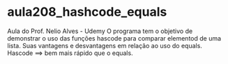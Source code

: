 # aula208_hashcode_equals
Aula do Prof. Nelio Alves - Udemy
O programa tem o objetivo de demonstrar o uso das funções
hascode para comparar elementod de uma lista. 
Suas vantagens e desvantagens em relação ao uso do equals.
Hascode ==> bem mais rápido que o equals. 
